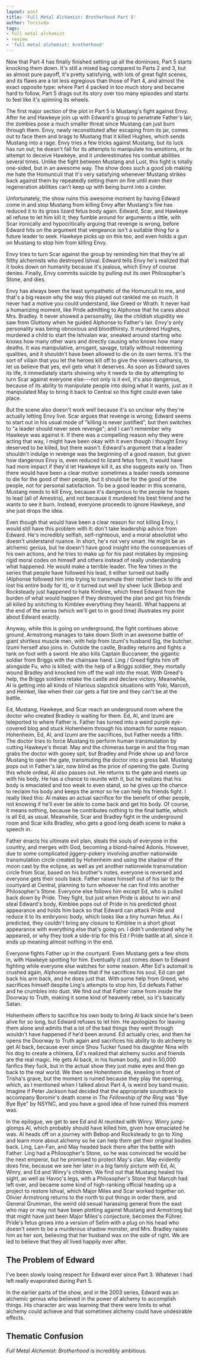 ```yaml
---
layout: post
title: 'Full Metal Alchemist: Brotherhood Part 5'
author: Torisuda
tags:
- full metal alchemist
- review
- 'full metal alchemist: brotherhood'
---
```


Now that Part 4 has finally finished setting up all the dominoes, Part 5 starts knocking them down. It's still a mixed bag compared to Parts 2 and 3, but as almost pure payoff, it's pretty satisfying, with lots of great fight scenes, and its flaws are a lot less egregious than those of Part 4, and almost the exact opposite type: where Part 4 packed in too much story and became hard to follow, Part 5 drags out its story over too many episodes and starts to feel like it's spinning its wheels.

The first major section of the plot in Part 5 is Mustang's fight against Envy. After he and Hawkeye join up with Edward's group to penetrate Father's lair, the zombies pose a much smaller threat since Mustang can just burn through them. Envy, newly reconstituted after escaping from its jar, comes out to face them and brags to Mustang that it killed Hughes, which sends Mustang into a rage. Envy tries a few tricks against Mustang, but its luck has run out; he doesn't fall for its attempts to manipulate his emotions, or its attempt to deceive Hawkeye, and it underestimates his combat abilities several times. Unlike the fight between Mustang and Lust, this fight is totally one-sided, but in an awesome way. The show does such a good job making me hate the Homunculi that it's very satisfying whenever Mustang strikes back against them by repeatedly setting them on fire until even their regeneration abilities can't keep up with being burnt into a cinder.

Unfortunately, the show ruins this awesome moment by having Edward come in and stop Mustang from killing Envy after Mustang's fire has reduced it to its gross lizard fetus body again. Edward, Scar, and Hawkeye all refuse to let him kill it; they fumble around for arguments a little, with Scar ironically and hypocritically arguing that revenge is wrong, before Edward hits on the argument that vengeance isn't a suitable thing for a future leader to seek. Hawkeye picks up on this too, and even holds a gun on Mustang to stop him from killing Envy.

Envy tries to turn Scar against the group by reminding him that they're all filthy alchemists who destroyed Ishval. Edward tells Envy he's realized that it looks down on humanity because it's jealous, which Envy of course denies. Finally, Envy commits suicide by pulling out its own Philosopher's Stone, and dies.

Envy has always been the least sympathetic of the Homunculi to me, and that's a big reason why the way this played out rankled me so much. It never had a motive you could understand, like Greed or Wrath. It never had a humanizing moment, like Pride admitting to Alphonse that he cares about Mrs. Bradley. It never showed a personality, like the childish stupidity we saw from Gluttony when he guided Alphonse to Father's lair. Envy's only personality was being obnoxious and bloodthirsty. It murdered Hughes, murdered a child to start the Ishvalan war, sneaked around starting who knows how many other wars and directly causing who knows how many deaths. It was manipulative, arrogant, savage, totally without redeeming qualities, and it shouldn't have been allowed to die on its own terms. It's the sort of villain that you let the heroes kill off to give the viewers catharsis, to let us believe that yes, evil gets what it deserves. As soon as Edward saves its life, it immediately starts showing why it needs to die by attempting to turn Scar against everyone else---not only is it evil, it's also dangerous, because of its ability to manipulate people into doing what it wants, just as it manipulated May to bring it back to Central so this fight could even take place.

But the scene also doesn't work well because it's so unclear why they're actually letting Envy live. Scar argues that revenge is wrong; Edward seems to start out in his usual mode of "killing is never justified", but then switches to "a leader should never seek revenge"; and I can't remember why Hawkeye was against it. If there was a compelling reason why they were acting that way, I might have been okay with it even though I thought Envy deserved to be killed, but there wasn't. Edward's argument that a leader shouldn't indulge in revenge was the beginning of a good reason, but given how dangerous Envy is, even reduced to lizard fetus form, it would have had more impact if they'd let Hawkeye kill it, as she suggests early on. Then there would have been a clear motive: sometimes a leader needs someone to die for the good of their people, but it should be for the good of the people, not for personal satisfaction. To be a good leader in this scenario, Mustang needs to kill Envy, because it's dangerous to the people he hopes to lead (all of Amestris), and not because it murdered his best friend and he wants to see it burn. Instead, everyone proceeds to ignore Hawkeye, and she just drops the idea.

Even though that would have been a clear reason for not killing Envy, I would still have this problem with it: don't take leadership advice from Edward. He's incredibly selfish, self-righteous, and a moral absolutist who doesn't understand nuance. In short, he's not very smart. He might be an alchemic genius, but he doesn't have good insight into the consequences of his own actions, and he tries to make up for his past mistakes by imposing rigid moral codes on himself and others instead of really understanding what happened. He would make a terrible leader. The few times in the series that people have followed his lead, it either turned out badly (Alphonse followed him into trying to transmute their mother back to life and lost his entire body for it), or it turned out well by sheer luck (Bebop and Rocksteady just happened to hate Kimblee, which freed Edward from the burden of what would happen if they destroyed the plan and got his friends all killed by snitching to Kimblee everything they heard). What happens at the end of the series (which we'll get to in good time) illustrates my point about Edward exactly.

Anyway, while this is going on underground, the fight continues above ground. Armstrong manages to take down Sloth in an awesome battle of giant shirtless muscle men, with help from Izumi's husband Sig, the butcher. Izumi herself also joins in. Outside the castle, Bradley returns and fights a tank on foot with a sword. He also kills Captain Buccaneer, the gigantic soldier from Briggs with the chainsaw hand. Ling / Greed fights him off alongside Fu, who is killed; with the help of a Briggs soldier, they mortally wound Bradley and knocked him off the wall into the moat. With Greed's help, the Briggs soldiers retake the castle and declare victory. Meanwhile, Al is getting into all kinds of hilarious slapstick situations with Yoki, Marcoh, and Heinkel, like when their car gets a flat tire and they can't be at the battle.

Ed, Mustang, Hawkeye, and Scar reach an underground room where the doctor who created Bradley is waiting for them. Ed, Al, and Izumi are teleported to where Father is. Father has turned into a weird purple eye-covered blog and stuck Hohenheim through his stomach for some reason. Hohenheim, Ed, Al, and Izumi are the sacrifices, but Father needs a fifth. The doctor tries to force Mustang to perform human transmutation by cutting Hawkeye's throat. May and the chimeras barge in and the frog man grabs the doctor with gooey spit, but Bradley and Pride show up and force Mustang to open the gate, transmuting the doctor into a gross ball. Mustang pops out in Father's lair, now blind as the price of opening the gate. During this whole ordeal, Al also passes out. He returns to the gate and meets up with his body. He has a chance to reunite with it, but he realizes that his body is emaciated and too weak to even stand, so he gives up the chance to reclaim his body and keeps the armor so he can help his friends fight. I really liked this: Al makes an actual sacrifice for the benefit of other people, not knowing if he'll ever be able to come back and get his body. Of course, it means nothing, because he contributes nothing to the final battle, which is all Ed, as usual. Meanwhile, Scar and Bradley fight in the underground room and Scar kills Bradley, who gets a good long death scene to make a speech in.

Father enacts his ultimate evil plan, steals the souls of everyone in the country, and merges with God, becoming a blond-haired Adonis. However, due to some complicated jiggery-pokery involving another nationwide transmutation circle created by Hohenheim and using the shadow of the moon cast by the eclipse, as well as yet another nationwide transmutation circle from Scar, based on his brother's notes, everyone is reversed and everyone gets their souls back. Father raises himself out of his lair to the courtyard at Central, planning to turn whoever he can find into another Philosopher's Stone. Everyone else follows him except Ed, who is pulled back down by Pride. They fight, but just when Pride is about to win and steal Edward's body, Kimblee pops out of Pride in his predicted ghost appearance and holds him back so that Edward can attack Pride and reduce it to its embryonic body, which looks like a tiny human fetus. As I predicted, they couldn't bring any closure to Kimblee in a short ghost appearance with everything else that's going on. I didn't understand why he appeared, or why they took a side-trip for this Ed / Pride battle at all, since it ends up meaning almost nothing in the end.

Everyone fights Father up in the courtyard. Even Mustang gets a few shots in, with Hawkeye spotting for him. Eventually it just comes down to Edward fighting while everyone else watches for some reason. After Ed's automail is crushed again, Alphonse realizes that if he sacrifices his soul, Ed can get back his arm back, and he does just that. With some help from Greed, who sacrifices himself despite Ling's attempts to stop him, Ed defeats Father and he crumbles into dust. We find out that Father came from inside the Doorway to Truth, making it some kind of heavenly rebel, so it's basically Satan.

Hohenheim offers to sacrifice his own body to bring Al back since he's been alive for so long, but Edward refuses to let him. He apologizes for leaving them alone and admits that a lot of the bad things they went through wouldn't have happened if he'd been around. Ed actually cries, and then he opens the Doorway to Truth again and sacrifices his ability to do alchemy to get Al back, because ever since Shou Tucker fused his daughter Nina with his dog to create a chimera, Ed's realized that alchemy sucks and friends are the real magic. He gets Al back, in his human body, and in 50,000 fanfics they fuck, but in the actual show they just make eyes and then go back to the real world. We then see Hohenheim die, kneeling in front of Trisha's grave, but the moment is ruined because they play the opening, which, as I mentioned when I talked about Part 4, is weird boy band music. Imagine if Peter Jackson had decided that the appropriate soundtrack to accompany Boromir's death scene in _The Fellowship of the Ring_ was "Bye Bye Bye" by NSYNC, and you have a good idea of how ruined this moment was.

In the epilogue, we get to see Ed and Al reunited with Winry. Winry jump-glomps Al, which probably should have killed him, given how emaciated he was. Al heads off on a journey with Bebop and Rocksteady to go to Xing and learn more about alchemy so he can help them get their original bodies back. Ling, Lan-Fan, and May headed back there after the battle with Father. Ling had a Philosopher's Stone, so he was convinced he would be the next emperor, but he promised to protect May's clan. May evidently does fine, because we see her later in a big family picture with Ed, Al, Winry, and Ed and Winry's children. We find out that Mustang healed his sight, as well as Havoc's legs, with a Philosopher's Stone that Marcoh had left over, and became some kind of high-ranking official heading up a project to restore Ishval, which Major Miles and Scar worked together on. Olivier Armstrong returns to the north to put things in order there, and General Grumman, the weird old sexual harassing general from the east who may or may not have been plotting against Mustang and Armstrong but that might have just been Major Miles's conjecture, becomes the Führer. Pride's fetus grows into a version of Selim with a plug on his head who doesn't seem to be a murderous shadow monster, and Mrs. Bradley raises him as her son, believing that her husband was on the side of right. We are led to believe that they all lived happily ever after.

## The Problem of Edward

I've been slowly losing respect for Edward ever since Part 3. Whatever I had left really evaporated during Part 5. 

In the earlier parts of the show, and in the 2003 series, Edward was an alchemic genius who believed in the power of alchemy to accomplish things. His character arc was learning that there were limits to what alchemy could achieve and that sometimes alchemy could have undesirable effects.

## Thematic Confusion

_Full Metal Alchemist: Brotherhood_ is incredibly ambitious. 

